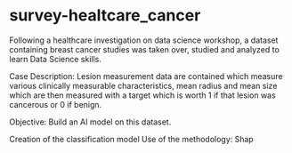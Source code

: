 # survey-healtcare_cancer

Following a healthcare investigation on data science workshop, a dataset containing breast cancer studies was taken over, studied and analyzed to learn Data Science skills.

Case Description:
Lesion measurement data are contained which measure various clinically measurable characteristics, mean radius and mean size which are then measured with a target which is worth 1 if that lesion was cancerous or 0 if benign.

Objective:
Build an AI model on this dataset.

Creation of the classification model
Use of the methodology: Shap
